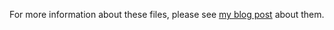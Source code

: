 For more information about these files, please see [my blog post](https://pwxn.dev/2020/05/12/github-rss/) about them.
